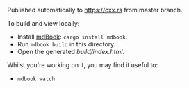 Published automatically to https://cxx.rs from master branch.

To build and view locally:

- Install [mdBook]: `cargo install mdbook`.
- Run `mdbook build` in this directory.
- Open the generated *build/index.html*.

[mdBook]: https://github.com/rust-lang/mdBook

Whilst you're working on it, you may find it useful to:

- `mdbook watch`